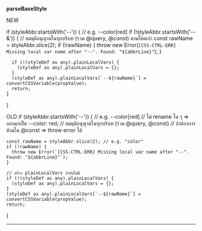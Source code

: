 **parseBaseStyle**

NEW

if (styleAbbr.startsWith('--')) {
// e.g. --color[red]
if (!styleAbbr.startsWith('--&')) {
// สมมุติอนุญาตในทุกบริบท (รวม @query, @const) ตามโค้ดเก่า
const rawName = styleAbbr.slice(2);
if (!rawName) {
throw new Error(`[CSS-CTRL-ERR] Missing local var name after "--". Found: "${abbrLine}"`);
}

      if (!(styleDef as any).plainLocalVars) {
        (styleDef as any).plainLocalVars = {};
      }
      (styleDef as any).plainLocalVars[`--${rawName}`] = convertCSSVariable(propValue);
      return;
    }

}

OLD
if (styleAbbr.startsWith('--')) {
// e.g. --color[red]
// ไม่ rename ใด ๆ => ออกมาเป็น --color: red;
// สมมุติอนุญาตในทุกบริบท (รวม @query, @const)
// ถ้าต้องการห้ามใน @const => throw error ได้

    const rawName = styleAbbr.slice(2); // e.g. "color"
    if (!rawName) {
      throw new Error(`[CSS-CTRL-ERR] Missing local var name after "--". Found: "${abbrLine}"`);
    }

    // สร้าง plainLocalVars ถ้ายังไม่มี
    if (!(styleDef as any).plainLocalVars) {
      (styleDef as any).plainLocalVars = {};
    }
    (styleDef as any).plainLocalVars[`--${rawName}`] = convertCSSVariable(propValue);
    return;

}

---
